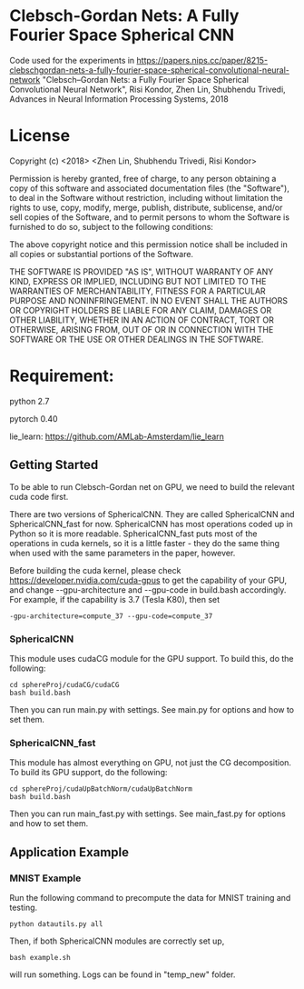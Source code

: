 ﻿# Clebsch-Gordan Nets: A Fully Fourier Space Spherical CNN

Code used for the experiments in https://papers.nips.cc/paper/8215-clebschgordan-nets-a-fully-fourier-space-spherical-convolutional-neural-network
"Clebsch–Gordan Nets: a Fully Fourier Space Spherical Convolutional Neural Network", Risi Kondor, Zhen Lin, Shubhendu Trivedi, Advances in Neural Information Processing Systems, 2018

# License
Copyright (c) <2018> <Zhen Lin, Shubhendu Trivedi, Risi Kondor>

Permission is hereby granted, free of charge, to any person obtaining a copy
of this software and associated documentation files (the "Software"), to deal
in the Software without restriction, including without limitation the rights
to use, copy, modify, merge, publish, distribute, sublicense, and/or sell
copies of the Software, and to permit persons to whom the Software is
furnished to do so, subject to the following conditions:

The above copyright notice and this permission notice shall be included in all
copies or substantial portions of the Software.

THE SOFTWARE IS PROVIDED "AS IS", WITHOUT WARRANTY OF ANY KIND, EXPRESS OR
IMPLIED, INCLUDING BUT NOT LIMITED TO THE WARRANTIES OF MERCHANTABILITY,
FITNESS FOR A PARTICULAR PURPOSE AND NONINFRINGEMENT. IN NO EVENT SHALL THE
AUTHORS OR COPYRIGHT HOLDERS BE LIABLE FOR ANY CLAIM, DAMAGES OR OTHER
LIABILITY, WHETHER IN AN ACTION OF CONTRACT, TORT OR OTHERWISE, ARISING FROM,
OUT OF OR IN CONNECTION WITH THE SOFTWARE OR THE USE OR OTHER DEALINGS IN THE
SOFTWARE.


# Requirement:
python 2.7

pytorch 0.40

lie_learn: https://github.com/AMLab-Amsterdam/lie_learn

## Getting Started

To be able to run Clebsch-Gordan net on GPU, we need to build the relevant cuda code first. 

There are two versions of SphericalCNN. They are called SphericalCNN and SphericalCNN_fast for now. SphericalCNN has most operations coded up in Python so it is more readable. SphericalCNN_fast puts most of the operations in cuda kernels, so it is a little faster - they do the same thing when used with the same parameters in the paper, however.

Before building the cuda kernel, please check https://developer.nvidia.com/cuda-gpus to get the capability of your GPU, and change --gpu-architecture and --gpu-code in build.bash accordingly. For example, if the capability is 3.7 (Tesla K80), then set

```
-gpu-architecture=compute_37 --gpu-code=compute_37
```


### SphericalCNN

This module uses cudaCG module for the GPU support. To build this, do the following:

```
cd sphereProj/cudaCG/cudaCG
bash build.bash
```

Then you can run main.py with settings. See main.py for options and how to set them.


### SphericalCNN_fast

This module has almost everything on GPU, not just the CG decomposition. To build its GPU support, do the following:

```
cd sphereProj/cudaUpBatchNorm/cudaUpBatchNorm
bash build.bash
```

Then you can run main_fast.py with settings. See main_fast.py for options and how to set them.


## Application Example

### MNIST Example

Run the following command to precompute the data for MNIST training and testing.

```
python datautils.py all
```

Then, if both SphericalCNN modules are correctly set up, 

```
bash example.sh
```

will run something. Logs can be found in "temp_new" folder.